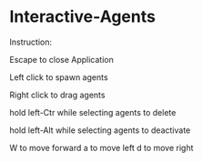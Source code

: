 # Interactive-Agents

Instruction:

Escape to close Application

Left click to spawn agents

Right click to drag agents

hold left-Ctr while selecting agents to delete

hold left-Alt while selecting agents to deactivate

W to move forward
a to move left
d to move right



